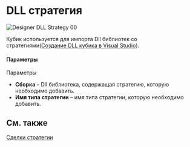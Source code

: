 # DLL стратегия

![Designer DLL Strategy 00](~/images/Designer_DLL_Strategy_00.png)

Кубик используется для импорта Dll библиотек со стратегиями([Создание DLL кубика в Visual Studio](Designer_Creating_DLL_element_in_Visual_Studio.md)).

#### Параметры

Параметры

- **Сборка** – Dll библиотека, содержащая стратегию, которую необходимо добавить.
- **Имя типа стратегии** – имя типа стратегии, которую необходимо добавить.

## См. также

[Сделки стратегии](Designer_Trades_strategy.md)
